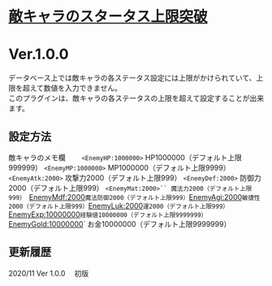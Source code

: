 # [敵キャラのスタータス上限突破](https://raw.githubusercontent.com/nuun888/MZ/master/NUUN_SkillCostShowEX.js)
# Ver.1.0.0

データベース上では敵キャラの各ステータス設定には上限がかけられていて、上限を超えて数値を入力できません。  
このプラグインは、敵キャラの各ステータスの上限を超えて設定することが出来ます。  

## 設定方法
敵キャラのメモ欄　　
`<EnemyHP:1000000>` HP1000000（デフォルト上限999999）
`<EnemyMP:1000000>` MP1000000（デフォルト上限9999）
`<EnemyAtk:2000>` 攻撃力2000（デフォルト上限999）
`<EnemyDef:2000>` 防御力2000（デフォルト上限999）
`<EnemyMat:2000>`` 魔法力2000（デフォルト上限999）
`<EnemyMdf:2000>` 魔法防御2000（デフォルト上限999）
`<EnemyAgi:2000>` 敏捷性2000（デフォルト上限999）
`<EnemyLuk:2000>` 運2000（デフォルト上限999）
`<EnemyExp:10000000>` 経験値10000000（デフォルト上限9999999）
`<EnemyGold:10000000>` お金10000000（デフォルト上限9999999）

## 更新履歴
2020/11 Ver 1.0.0　
初版
